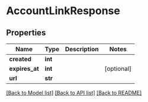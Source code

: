 # AccountLinkResponse

## Properties
Name | Type | Description | Notes
------------ | ------------- | ------------- | -------------
**created** | **int** |  | 
**expires_at** | **int** |  | [optional] 
**url** | **str** |  | 

[[Back to Model list]](../README.md#documentation-for-models) [[Back to API list]](../README.md#documentation-for-api-endpoints) [[Back to README]](../README.md)

